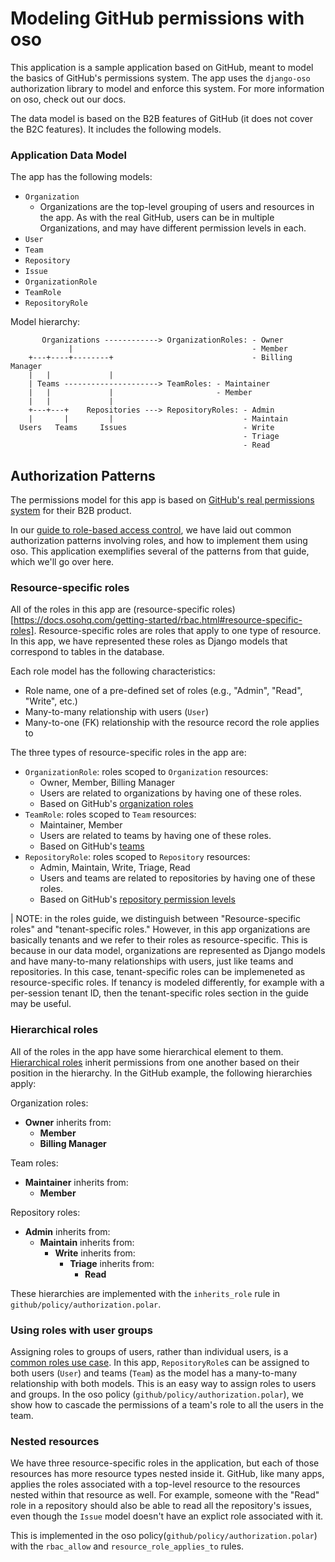 # Modeling GitHub permissions with oso

This application is a sample application based on GitHub, meant to model the basics of GitHub's permissions system.
The app uses the `django-oso` authorization library to model and enforce this system. For more information on oso, check out our docs.

The data model is based on the B2B features of GitHub (it does not cover the B2C features).
It includes the following models.

### Application Data Model

The app has the following models:

- `Organization`
  - Organizations are the top-level grouping of users and resources in the app. As with the real GitHub, users can be in multiple Organizations, and may have different permission levels in each.
- `User`
- `Team`
- `Repository`
- `Issue`
- `OrganizationRole`
- `TeamRole`
- `RepositoryRole`

Model hierarchy:

```
       Organizations ------------> OrganizationRoles: - Owner
             |                                        - Member
    +---+----+--------+                               - Billing Manager
    |   |             |
    | Teams ---------------------> TeamRoles: - Maintainer
    |   |             |                       - Member
    |   |             |
    +---+---+    Repositories ---> RepositoryRoles: - Admin
    |       |         |                             - Maintain
  Users   Teams     Issues                          - Write
                                                    - Triage
                                                    - Read
```

## Authorization Patterns

The permissions model for this app is based on [GitHub's real permissions system](https://docs.github.com/en/free-pro-team@latest/github/setting-up-and-managing-organizations-and-teams) for their B2B product.

In our [guide to role-based access control](https://docs.osohq.com/getting-started/rbac.html), we have laid out
common authorization patterns involving roles, and how to implement them using oso.
This application exemplifies several of the patterns from that guide, which we'll go over here.

### Resource-specific roles

All of the roles in this app are (resource-specific roles)[https://docs.osohq.com/getting-started/rbac.html#resource-specific-roles]. Resource-specific roles are roles that apply to one type of resource.
In this app, we have represented these roles as Django models that correspond to tables in the database.

Each role model has the following characteristics:

- Role name, one of a pre-defined set of roles (e.g., "Admin", "Read", "Write", etc.)
- Many-to-many relationship with users (`User`)
- Many-to-one (FK) relationship with the resource record the role applies to

The three types of resource-specific roles in the app are:

- `OrganizationRole`: roles scoped to `Organization` resources:
  - Owner, Member, Billing Manager
  - Users are related to organizations by having one of these roles.
  - Based on GitHub's [organization roles](https://docs.github.com/en/free-pro-team@latest/github/setting-up-and-managing-organizations-and-teams/managing-peoples-access-to-your-organization-with-roles)
- `TeamRole`: roles scoped to `Team` resources:
  - Maintainer, Member
  - Users are related to teams by having one of these roles.
  - Based on GitHub's [teams](https://docs.github.com/en/free-pro-team@latest/github/setting-up-and-managing-organizations-and-teams/organizing-members-into-teams)
- `RepositoryRole`: roles scoped to `Repository` resources:
  - Admin, Maintain, Write, Triage, Read
  - Users and teams are related to repositories by having one of these roles.
  - Based on GitHub's [repository permission levels](https://docs.github.com/en/free-pro-team@latest/github/setting-up-and-managing-organizations-and-teams/repository-permission-levels-for-an-organization)

| NOTE: in the roles guide, we distinguish between "Resource-specific roles" and "tenant-specific roles." However, in this app organizations are basically tenants and we refer to their roles as resource-specific. This is because in our data model, organizations are represented as Django models and have many-to-many relationships with users, just like teams and repositories. In this case, tenant-specific roles can be implemeneted as resource-specific roles. If tenancy is modeled differently, for example with a per-session tenant ID, then the tenant-specific roles section in the guide may be useful.

### Hierarchical roles

All of the roles in the app have some hierarchical element to them. [Hierarchical roles]() inherit permissions from one another based on their position in the hierarchy. In the GitHub example, the following hierarchies apply:

Organization roles:

- **Owner** inherits from:
  - **Member**
  - **Billing Manager**

Team roles:

- **Maintainer** inherits from:
  - **Member**

Repository roles:

- **Admin** inherits from:
  - **Maintain** inherits from:
    - **Write** inherits from:
      - **Triage** inherits from:
        - **Read**

These hierarchies are implemented with the `inherits_role` rule in `github/policy/authorization.polar`.

### Using roles with user groups

Assigning roles to groups of users, rather than individual users, is a [common roles use case](https://docs.osohq.com/getting-started/rbac.html#group-roles). In this app, `RepositoryRole`s can be assigned to both users (`User`) and teams (`Team`) as the model has a many-to-many relationship with both models. This is an easy way to assign roles to users and groups. In the oso policy (`github/policy/authorization.polar`), we show how to cascade the permissions of a team's role to all the users in the team.

### Nested resources

We have three resource-specific roles in the application, but each of those resources has more resource types nested inside it. GitHub, like many apps, applies the roles associated with a top-level resource to the resources nested within that resource as well. For example, someone with the "Read" role in a repository should also be able to read all the repository's issues, even though the `Issue` model doesn't have an explict role associated with it.

This is implemented in the oso policy(`github/policy/authorization.polar`) with the `rbac_allow` and `resource_role_applies_to` rules.
